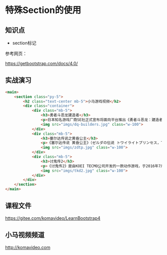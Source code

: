 特殊Section的使用
================

## 知识点

* section标记

参考网页：

https://getbootstrap.com/docs/4.0/

## 实战演习

~~~html
<main>
    <section class="py-5">
        <h2 class="text-center mb-5">小马游戏视频</h2>
        <div class="container">
            <div class="mb-5">
                <h3>勇者斗恶龙建造者</h3>
                <p>日本知名游戏厂商SE社正式宣布将面向平台推出《勇者斗恶龙：建造者》游戏，风格为方块建筑RPG。初代《勇者斗恶龙 创造者》于NS上推出，本作2018年春发售。《勇者斗恶龙:建造者》和《勇者斗恶龙:建造者2》的NS版，在西方市场由任天堂发行。</p>
                <img src="imgs/dq-builders.jpg" class="w-100">
            </div>
            <div class="mb-5">
                <h3>塞尔达传说之黄昏公主</h3>
                <p>《塞尔达传说 黄昏公主》（ゼルダの伝说 トワイライトプリンセス，The Legend of Zelda: Twilight Princess）是由任天堂情报开发本部制作、任天堂发行的动作冒险游戏。2006年11月9日首发登陆Wii和NGC，Wii首发作品。双平台合计销量达到885万套以上，是系列目前为止销量最高作。《塞尔达传说：黄昏公主HD》2016年3月10日登陆WiiU平台。</p>
                <img src="imgs/zdtp.jpg" class="w-100">
            </div>
            <div class="mb-5">
                <h3>讨鬼传2</h3>
                <p>《讨鬼传2》是由KOEI TECMO公司开发的一款动作游戏，于2016年7月28日发行。在吸收了《讨鬼传》优势内容的基础上，增加了诸多提升游戏爽快度的要素。游戏风格也转变成为开放世界形式，且能无缝进入战斗。</p>
                <img src="imgs/tkd2.jpg" class="w-100">
            </div>
        </div>
    </section>
</main>
~~~

## 课程文件

https://gitee.com/komavideo/LearnBootstrap4

## 小马视频频道

http://komavideo.com
